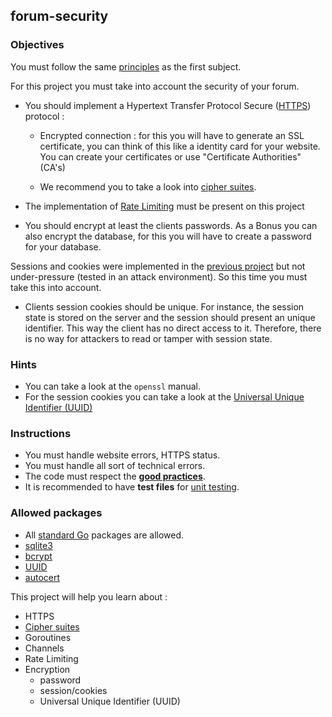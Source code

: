 ## forum-security

### Objectives

You must follow the same [principles](../README.md) as the first subject.

For this project you must take into account the security of your forum.

- You should implement a Hypertext Transfer Protocol Secure ([HTTPS](https://developer.mozilla.org/pt-BR/docs/Glossary/https)) protocol :

  - Encrypted connection : for this you will have to generate an SSL certificate, you can think of this like a identity card for your website. You can create your certificates or use "Certificate Authorities"(CA's)

  - We recommend you to take a look into [cipher suites](https://en.wikipedia.org/wiki/Cipher_suite).

- The implementation of [Rate Limiting](https://en.wikipedia.org/wiki/Rate_limiting) must be present on this project

- You should encrypt at least the clients passwords. As a Bonus you can also encrypt the database, for this you will have to create a password for your database.

Sessions and cookies were implemented in the [previous project](../README.md) but not under-pressure (tested in an attack environment). So this time you must take this into account.

- Clients session cookies should be unique. For instance, the session state is stored on the server and the session should present an unique identifier. This way the client has no direct access to it. Therefore, there is no way for attackers to read or tamper with session state.

### Hints

- You can take a look at the `openssl` manual.
- For the session cookies you can take a look at the [Universal Unique Identifier (UUID)](https://en.wikipedia.org/wiki/Universally_unique_identifier)

### Instructions

- You must handle website errors, HTTPS status.
- You must handle all sort of technical errors.
- The code must respect the [**good practices**](../good-practices/README.md).
- It is recommended to have **test files** for [unit testing](https://go.dev/doc/tutorial/add-a-test).

### Allowed packages

- All [standard Go](https://golang.org/pkg/) packages are allowed.
- [sqlite3](https://github.com/mattn/go-sqlite3)
- [bcrypt](https://pkg.go.dev/golang.org/x/crypto/bcrypt)
- [UUID](https://github.com/gofrs/uuid)
- [autocert](https://pkg.go.dev/golang.org/x/crypto/acme/autocert)

This project will help you learn about :

- HTTPS
- [Cipher suites](https://en.wikipedia.org/wiki/Cipher_suite)
- Goroutines
- Channels
- Rate Limiting
- Encryption
  - password
  - session/cookies
  - Universal Unique Identifier (UUID)
